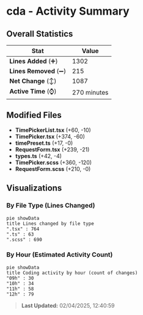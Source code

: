 # cda - Activity Summary 

## Overall Statistics

| Stat                   | Value                                                             |
| ---------------------- | ----------------------------------------------------------------- |
| **Lines Added** (➕)   | 1302                                          |
| **Lines Removed** (➖) | 215                                        |
| **Net Change** (↕)    | 1087                |
| **Active Time** (⌚)   | 270 minutes |


## Modified Files
- **TimePickerList.tsx** (+60, -10)
- **TimePicker.tsx** (+374, -60)
- **timePreset.ts** (+17, -0)
- **RequestForm.tsx** (+239, -21)
- **types.ts** (+42, -4)
- **TimePicker.scss** (+360, -120)
- **RequestForm.scss** (+210, -0)

## Visualizations

### By File Type (Lines Changed)

```mermaid
pie showData
title Lines changed by file type
".tsx" : 764
".ts" : 63
".scss" : 690
```

### By Hour (Estimated Activity Count)

```mermaid
pie showData
title Coding activity by hour (count of changes)
"09h" : 30
"10h" : 34
"11h" : 58
"12h" : 79
```


> **Last Updated:** 02/04/2025, 12:40:59